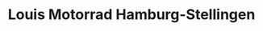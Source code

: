 ---
title: "Louis Motorrad Hamburg-Stellingen"
url: /hamburg/louis-motorrad-hamburg-stellingen/
shop: Motorrad
---